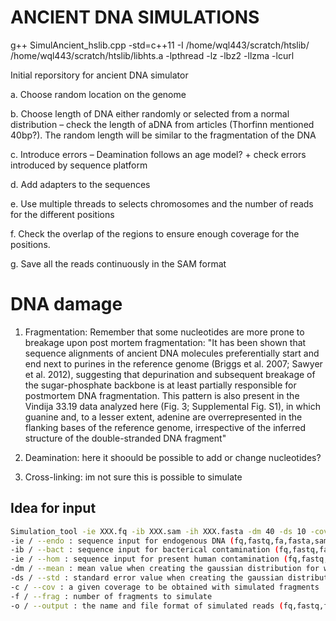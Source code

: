 # ANCIENT DNA SIMULATIONS

g++ SimulAncient_hslib.cpp -std=c++11 -I /home/wql443/scratch/htslib/ /home/wql443/scratch/htslib/libhts.a -lpthread -lz -lbz2 -llzma -lcurl

Initial reporsitory for ancient DNA simulator

a.	Choose random location on the genome 

b.	Choose length of DNA either randomly or selected from a normal distribution – check the length of aDNA from articles (Thorfinn mentioned 40bp?). The random length will be similar to the fragmentation of the DNA

c.	Introduce errors – Deamination follows an age model? + check errors introduced by sequence platform

d.	Add adapters to the sequences

e.	Use multiple threads to selects chromosomes and the number of reads for the different positions

f.	Check the overlap of the regions to ensure enough coverage for the positions.

g.	Save all the reads continuously in the SAM format

# DNA damage 
1) Fragmentation: Remember that some nucleotides are more prone to breakage upon post mortem fragmentation: "It has been shown that sequence alignments of ancient DNA molecules preferentially start and end next to purines in the reference genome (Briggs et al. 2007; Sawyer et al. 2012), suggesting that
depurination and subsequent breakage of the sugar-phosphate backbone is at least partially responsible for postmortem DNA fragmentation. This pattern is also present in the Vindija 33.19 data analyzed here (Fig. 3; Supplemental Fig. S1), in which guanine and, to a lesser extent, adenine are overrepresented in the flanking bases of the reference genome, irrespective of the inferred structure of the double-stranded DNA fragment"

2) Deamination: here it shoould be possible to add or change nucleotides?

3) Cross-linking: im not sure this is possible to simulate
## Idea for input
~~~bash
Simulation_tool -ie XXX.fq -ib XXX.sam -ih XXX.fasta -dm 40 -ds 10 -cov XXX -f XXX -o XXX.fa
-ie / --endo : sequence input for endogenous DNA (fq,fastq,fa,fasta,sam,bam,cram,VCF)
-ib / --bact : sequence input for bacterical contamination (fq,fastq,fa,fasta,sam,bam,cram,VCF)
-ie / --hom : sequence input for present human contamination (fq,fastq,fa,fasta,sam,bam,cram,VCF)
-dm / --mean : mean value when creating the gaussian distribution for which the fragment sizes are collected (default == 40)
-ds / --std : standard error value when creating the gaussian distribution for which the fragment sizes are collected (default == 10)
-c / --cov : a given coverage to be obtained with simulated fragments
-f / --frag : number of fragments to simulate
-o / --output : the name and file format of simulated reads (fq,fastq,fa,fasta,sam,bam,cram,VCF).
~~~
